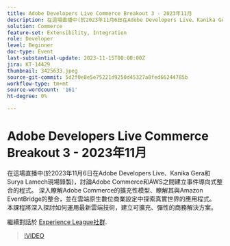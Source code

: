 ```yaml
---
title: Adobe Developers Live Commerce Breakout 3 - 2023年11月
description: 在這場直播中(於2023年11月6日在Adobe Developers Live、Kanika Gera和Surya Lamech現場錄製)，討論Adobe Commerce和AWS之間建立事件導向式整合的程式。 深入瞭解Adobe Commerce的擴充性模型、瞭解其與Amazon EventBridge的整合，並在雲端原生數位商業設定中探索真實世界的應用程式。 本課程將深入探討如何運用最新雲端技術，建立可擴充、彈性的商務解決方案。
solution: Commerce
feature-set: Extensibility, Integration
role: Developer
level: Beginner
doc-type: Event
last-substantial-update: 2023-11-15T00:00:00Z
jira: KT-14429
thumbnail: 3425633.jpeg
source-git-commit: 5d2f0e8e5e75221d9250d45327a8fed66244785b
workflow-type: tm+mt
source-wordcount: '161'
ht-degree: 0%

---
```



# Adobe Developers Live Commerce Breakout 3 - 2023年11月

在這場直播中(於2023年11月6日在Adobe Developers Live、Kanika Gera和Surya Lamech現場錄製)，討論Adobe Commerce和AWS之間建立事件導向式整合的程式。 深入瞭解Adobe Commerce的擴充性模型、瞭解其與Amazon EventBridge的整合，並在雲端原生數位商業設定中探索真實世界的應用程式。 本課程將深入探討如何運用最新雲端技術，建立可擴充、彈性的商務解決方案。

繼續對話於 [Experience League社群](https://adobe.ly/3ts1NW5).

>[!VIDEO](https://video.tv.adobe.com/v/3425633/?learn=on)